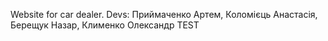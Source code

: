 Website for car dealer.
Devs:
Приймаченко Артем, Коломієць Анастасія, Берещук Назар, Клименко Олександр
TEST
